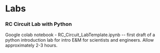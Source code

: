 # Labs 


### RC Circuit Lab with Python
Google colab notebook - RC_Circuit_LabTemplate.ipynb -- first draft of a python introduction lab for intro E&M for scientists and engineers.  Allow approximately 2-3 hours.
